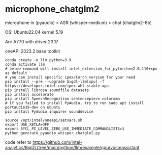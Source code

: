 # microphone_chatglm2
microphone in (pyaudio) > ASR (whisper-medium) > chat (chatglm2-6b)

OS: Ubuntu22.04 kernel 5.19

Arc A770 with driver 23.17

oneAPI 2023.2 base toolkit

```
conda create -n llm python=3.9
conda activate llm
# below command will install intel_extension_for_pytorch==2.0.110+xpu as default
# you can install specific ipex/torch version for your need
pip install --pre --upgrade bigdl-llm[xpu] -f https://developer.intel.com/ipex-whl-stable-xpu
pip install librosa soundfile datasets
pip install accelerate
pip install SpeechRecognition sentencepiece colorama
# If you failed to install PyAudio, try to run sudo apt install portaudio19-dev on ubuntu
pip install PyAudio inquirer sounddevice

source /opt/intel/oneapi/setvars.sh
export USE_XETLA=OFF
export SYCL_PI_LEVEL_ZERO_USE_IMMEDIATE_COMMANDLISTS=1
python generate_pyaudio_whisper_chatglm2.py
```

code refer to https://github.com/intel-analytics/BigDL/tree/main/python/llm/example/gpu/voiceassistant
